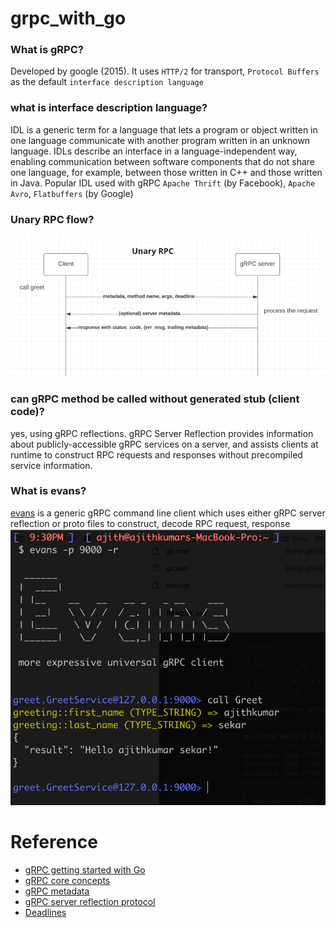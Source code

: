 # grpc_with_go

[//]: # ()
[//]: # (# FAQ&#40;by myself 😛&#41;)

[//]: # ()
[//]: # (- [ What is gRPC?]&#40;#What-is-gRPC?&#41;)

### What is gRPC?
Developed by google (2015). It uses `HTTP/2` for transport, `Protocol Buffers` as the default `interface description language`
### what is interface description language?
IDL is a generic term for a language that lets a program or object written in one language communicate with another program written in an unknown language. IDLs describe an interface in a language-independent way, enabling communication between software components that do not share one language, for example, between those written in C++ and those written in Java.
Popular IDL used with gRPC `Apache Thrift` (by Facebook), `Apache Avro`, `Flatbuffers` (by Google)
### Unary RPC flow?
![unary_flow](/screenshots/unary_flow.png)
### can gRPC method be called without generated stub (client code)?
yes, using gRPC reflections. gRPC Server Reflection provides information about publicly-accessible gRPC services on a server, and assists clients at runtime to construct RPC requests and responses without precompiled service information.
### What is evans?
[evans](https://github.com/ktr0731/evans) is a generic gRPC command line client which uses either gRPC server reflection or proto files to construct, decode RPC request, response
![evans_client](/screenshots/evans_client.png)

# Reference
- [gRPC getting started with Go](https://grpc.io/docs/languages/go/quickstart)
- [gRPC core concepts](https://grpc.io/docs/what-is-grpc/core-concepts/)
- [gRPC metadata](https://github.com/grpc/grpc-go/blob/master/Documentation/grpc-metadata.md)
- [gRPC server reflection protocol](https://github.com/grpc/grpc/blob/master/doc/server-reflection.md)
- [Deadlines](https://grpc.io/blog/deadlines/)